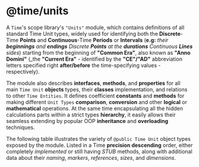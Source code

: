 # @time/units

A `Time`'s scope library's `"Units"` module, which contains definitions of all standard Time Unit types, widely used for identifying both the **Discrete**-Time **Points** and **Continuous**-Time **Periods** or **Intervals** (**e.g:** _their **beginnings** and **endings** Discrete **Points** at the **durations** Continuous **Lines** sides_) starting from the beginning of **"Common Era"**, also known as **"Anno Domini"** (_the **"Current Era"** - identified by the **"CE"/"AD"** abbreviation letters specified right **after/before** the time-specifying values - respectively).

The module also describes **interfaces**, **methods**, and **properties** for all main `Time Unit` **objects** types, their **classes** implementation, and relations to other `Time Entities`. It defines coefficient **constants** and **methods** for making different `Unit Types` **comparison**, **conversion** and other **logical** or **mathematical** operations. At the same time encapsulating all the hidden calculations parts within a strict types **hierarchy**, it easily allows their seamless extending by popular OOP **inheritance** and **overloading** techniques.

The following table illustrates the variety of `@public Time Unit` object types exposed by the module. Listed in a Time **precision descending** order, either completely _implemented_ or still having _STUB_ methods, along with additional data about their _naming_, _markers_, _references_, _sizes_, and _dimensions_.
